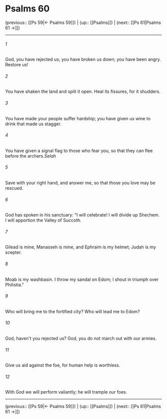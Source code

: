 # Psalms 60

(previous:: [[Ps 59|← Psalms 59]]) | (up:: [[Psalms]]) | (next:: [[Ps 61|Psalms 61 →]])

***


###### 1 
God, you have rejected us; you have broken us down; you have been angry. Restore us! 

###### 2 
You have shaken the land and split it open. Heal its fissures, for it shudders. 

###### 3 
You have made your people suffer hardship; you have given us wine to drink that made us stagger. 

###### 4 
You have given a signal flag to those who fear you, so that they can flee before the archers._Selah_ 

###### 5 
Save with your right hand, and answer me, so that those you love may be rescued. 

###### 6 
God has spoken in his sanctuary: "I will celebrate! I will divide up Shechem. I will apportion the Valley of Succoth. 

###### 7 
Gilead is mine, Manasseh is mine, and Ephraim is my helmet; Judah is my scepter. 

###### 8 
Moab is my washbasin. I throw my sandal on Edom; I shout in triumph over Philistia." 

###### 9 
Who will bring me to the fortified city? Who will lead me to Edom? 

###### 10 
God, haven't you rejected us? God, you do not march out with our armies. 

###### 11 
Give us aid against the foe, for human help is worthless. 

###### 12 
With God we will perform valiantly; he will trample our foes.

***

(previous:: [[Ps 59|← Psalms 59]]) | (up:: [[Psalms]]) | (next:: [[Ps 61|Psalms 61 →]])
